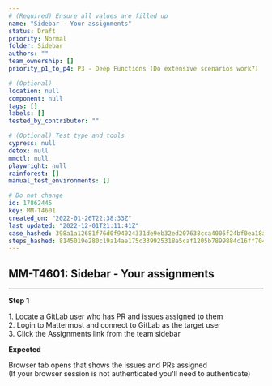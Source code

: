 ```yaml
---
# (Required) Ensure all values are filled up
name: "Sidebar - Your assignments"
status: Draft
priority: Normal
folder: Sidebar
authors: ""
team_ownership: []
priority_p1_to_p4: P3 - Deep Functions (Do extensive scenarios work?)

# (Optional)
location: null
component: null
tags: []
labels: []
tested_by_contributor: ""

# (Optional) Test type and tools
cypress: null
detox: null
mmctl: null
playwright: null
rainforest: []
manual_test_environments: []

# Do not change
id: 17862445
key: MM-T4601
created_on: "2022-01-26T22:38:33Z"
last_updated: "2022-12-01T21:11:41Z"
case_hashed: 398a1a12681f76d0f94024331de9eb32ed207638cca4005f24bf0ea18ab00160a14264e71623ca4eb6fc1e3b25bc7c81
steps_hashed: 8145019e280c19a14ae175c339925318e5caf1205b7899884c16ff704d61c7e1a8ff679e34a63368c747d529e36b32ef
---
```


<!-- (Auto-generated) Based on frontmatter's "key" and "name" -->

## MM-T4601: Sidebar - Your assignments

---

**Step 1**

1\. Locate a GitLab user who has PR and issues assigned to them\
2\. Login to Mattermost and connect to GitLab as the target user\
3\. Click the Assignments link from the team sidebar

**Expected**

Browser tab opens that shows the issues and PRs assigned\
(If your browser session is not authenticated you'll need to authenticate)
